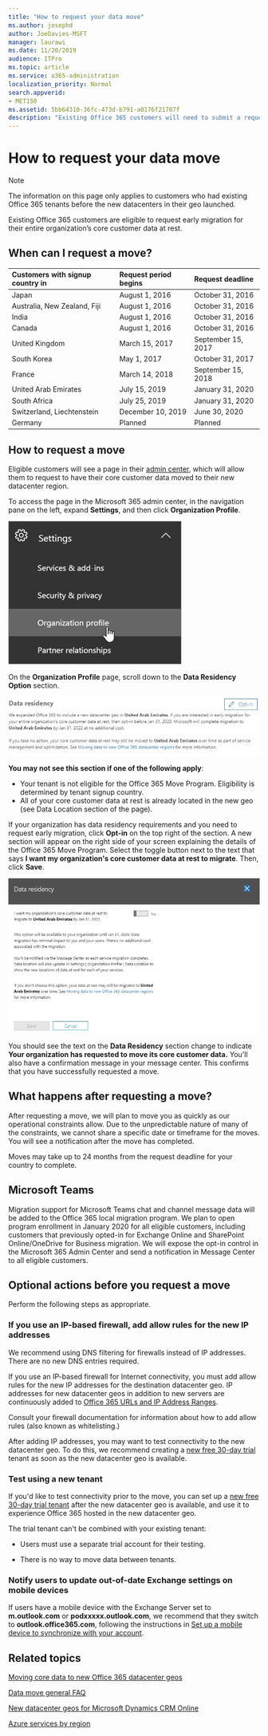 ```yaml
---
title: "How to request your data move"
ms.author: josephd
author: JoeDavies-MSFT
manager: laurawi
ms.date: 11/20/2019
audience: ITPro
ms.topic: article
ms.service: o365-administration
localization_priority: Normal
search.appverid:
- MET150
ms.assetid: 5bb64310-36fc-473d-b791-a0176f21707f
description: "Existing Office 365 customers will need to submit a request before the deadline for their country in order to have the customer data of their participating Office 365 services moved to their new geo."
---
```


# How to request your data move

> [!NOTE]
> The information on this page only applies to customers who had existing Office 365 tenants before the new datacenters in their geo launched. 
  
Existing Office 365 customers are eligible to request early migration for their entire organization’s core customer data at rest.  
  
## When can I request a move?

|**Customers with signup country in**|**Request period begins**|**Request deadline**|
|:-----|:-----|:-----|
|Japan  <br/> |August 1, 2016  <br/> |October 31, 2016  <br/> |
|Australia, New Zealand, Fiji  <br/> |August 1, 2016  <br/> |October 31, 2016  <br/> |
|India  <br/> |August 1, 2016  <br/> |October 31, 2016  <br/> |
|Canada  <br/> |August 1, 2016  <br/> |October 31, 2016  <br/> |
|United Kingdom  <br/> |March 15, 2017  <br/> |September 15, 2017  <br/> |
|South Korea  <br/> |May 1, 2017  <br/> |October 31, 2017  <br/> |
|France  <br/> |March 14, 2018  <br/> |September 15, 2018  <br/> |
|United Arab Emirates  <br/> |July 15, 2019  <br/> |January 31, 2020  <br/> |
|South Africa  <br/> |July 25, 2019  <br/> |January 31, 2020  <br/> |
|Switzerland, Liechtenstein  <br/> |December 10, 2019  <br/> |June 30, 2020  <br/> |
|Germany  <br/> |Planned  <br/> |Planned  <br/> |
   
## How to request a move

Eligible customers will see a page in their [admin center](https://aka.ms/365admin), which will allow them to request to have their core customer data moved to their new datacenter region.  
  
To access the page in the Microsoft 365 admin center, in the navigation pane on the left, expand **Settings**, and then click **Organization Profile**.
  
![Settings menu with Organizational Profile highlighted](media/22799fac-32b4-4f79-ae60-3f6ffb7cfbd7.png)
  
On the **Organization Profile** page, scroll down to the **Data Residency Option** section. 
  
![Data residency card](media/dataresidencyae.jpg)
  
**You may not see this section if one of the following apply**:
- Your tenant is not eligible for the Office 365 Move Program.  Eligibility is determined by tenant signup country.
- All of your core customer data at rest is already located in the new geo (see Data Location section of the page). 
  
If your organization has data residency requirements and you need to request early migration, click **Opt-in** on the top right of the section. A new section will appear on the right side of your screen explaining the details of the Office 365 Move Program. Select the toggle button next to the text that says **I want my organization's core customer data at rest to migrate**. Then, click **Save**.
  
![Datacenter opt-in action screen](media/dataresidencyflyoutae.jpg)
  
You should see the text on the **Data Residency** section change to indicate **Your organization has requested to move its core customer data.** You'll also have a confirmation message in your message center. This confirms that you have successfully requested a move. 


  
## What happens after requesting a move?

After requesting a move, we will plan to move you as quickly as our operational constraints allow. Due to the unpredictable nature of many of the constraints, we cannot share a specific date or timeframe for the moves. You will see a notification after the move has completed.
  
Moves may take up to 24 months from the request deadline for your country to complete.
  
## Microsoft Teams

Migration support for Microsoft Teams chat and channel message data will be added to the Office 365 local migration program.  We plan to open program enrollment in January 2020 for all eligible customers, including customers that previously opted-in for Exchange Online and SharePoint Online/OneDrive for Business migration.  We will expose the opt-in control in the Microsoft 365 Admin Center and send a notification in Message Center to all eligible customers.   

## Optional actions before you request a move

Perform the following steps as appropriate.
  
### If you use an IP-based firewall, add allow rules for the new IP addresses

We recommend using DNS filtering for firewalls instead of IP addresses. There are no new DNS entries required.
  
If you use an IP-based firewall for Internet connectivity, you must add allow rules for the new IP addresses for the destination datacenter geo. IP addresses for new datacenter geos in addition to new servers are continuously added to [Office 365 URLs and IP Address Ranges](https://go.microsoft.com/fwlink/p/?LinkId=229631).
  
Consult your firewall documentation for information about how to add allow rules (also known as whitelisting.)
  
After adding IP addresses, you may want to test connectivity to the new datacenter geo. To do this, we recommend creating a [new free 30-day trial](https://go.microsoft.com/fwlink/?LinkId=522463) tenant as soon as the new datacenter geo is available. 
  
### Test using a new tenant

If you'd like to test connectivity prior to the move, you can set up a [new free 30-day trial tenant](https://go.microsoft.com/fwlink/?LinkId=522463) after the new datacenter geo is available, and use it to experience Office 365 hosted in the new datacenter geo. 
  
The trial tenant can't be combined with your existing tenant:
  
- Users must use a separate trial account for their testing.
    
- There is no way to move data between tenants.
    
### Notify users to update out-of-date Exchange settings on mobile devices

If users have a mobile device with the Exchange Server set to **m.outlook.com** or **podxxxxx.outlook.com**, we recommend that they switch to **outlook.office365.com**, following the instructions in [Set up a mobile device to synchronize with your account](https://support.office.com/article/c9139caf-01ab-41a0-827c-3c06ee569ed3).

## Related topics

[Moving core data to new Office 365 datacenter geos](moving-data-to-new-datacenter-geos.md)

[Data move general FAQ](data-move-faq.md)

[New datacenter geos for Microsoft Dynamics CRM Online](https://go.microsoft.com/fwlink/p/?Linkid=615924)
  
[Azure services by region](https://azure.microsoft.com/regions/)
  


